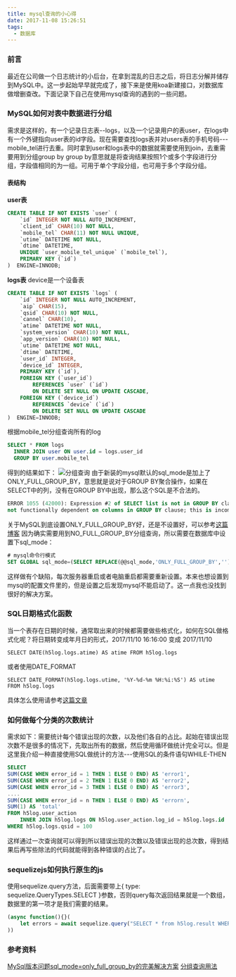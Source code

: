 ```yaml
---
title: mysql查询的小心得
date: 2017-11-08 15:26:51
tags:
  - 数据库
---
```

### 前言
最近在公司做一个日志统计的小后台，在拿到混乱的日志之后，将日志分解并储存到MySQL中。这一步起始早早就完成了，接下来是使用koa新建接口，对数据库做增删查改。下面记录下自己在使用mysql查询的遇到的一些问题。

### MySQL如何对表中数据进行分组
需求是这样的，有一个记录日志表--logs，以及一个记录用户的表user，在logs中有一个外键指向user表的id字段。现在需要查找logs表并对users表的手机号码---mobile_tel进行去重。同时拿到user和logs表中的数据就需要使用到join，去重需要用到分组group by
group by意思就是将查询结果按照1个或多个字段进行分组，字段值相同的为一组。可用于单个字段分组，也可用于多个字段分组。
#### 表结构
**user表**
```SQL
CREATE TABLE IF NOT EXISTS `user` (
    `id` INTEGER NOT NULL AUTO_INCREMENT,
    `client_id` CHAR(10) NOT NULL,
    `mobile_tel` CHAR(11) NOT NULL UNIQUE,
    `utime` DATETIME NOT NULL,
    `dtime` DATETIME,
    UNIQUE `user_mobile_tel_unique` (`mobile_tel`),
    PRIMARY KEY (`id`)
)  ENGINE=INNODB;
```
**logs表**
device是一个设备表
```SQL
CREATE TABLE IF NOT EXISTS `logs` (
    `id` INTEGER NOT NULL AUTO_INCREMENT,
    `aip` CHAR(15),
    `qsid` CHAR(10) NOT NULL,
    `cannel` CHAR(10),
    `atime` DATETIME NOT NULL,
    `system_version` CHAR(10) NOT NULL,
    `app_version` CHAR(10) NOT NULL,
    `utime` DATETIME NOT NULL,
    `dtime` DATETIME,
    `user_id` INTEGER,
    `device_id` INTEGER,
    PRIMARY KEY (`id`),
    FOREIGN KEY (`user_id`)
        REFERENCES `user` (`id`)
        ON DELETE SET NULL ON UPDATE CASCADE,
    FOREIGN KEY (`device_id`)
        REFERENCES `device` (`id`)
        ON DELETE SET NULL ON UPDATE CASCADE
)  ENGINE=INNODB;
```
根据mobile_tel分组查询所有的log
```SQL
SELECT * FROM logs
  INNER JOIN user ON user.id = logs.user_id
  GROUP BY user.mobile_tel
```
得到的结果如下：
![分组查询](http://fs.andylistudio.com/1510133197210.png)
由于新装的mysql默认的sql_mode是加上了ONLY_FULL_GROUP_BY，意思就是说对于GROUP BY聚合操作，如果在SELECT中的列，没有在GROUP BY中出现，那么这个SQL是不合法的。
```sql
ERROR 1055 (42000): Expression #2 of SELECT list is not in GROUP BY clause and contains nonaggregated column 'test.tt.count' which is 
not functionally dependent on columns in GROUP BY clause; this is incompatible with sql_mode=only_full_group_by
```
关于MySQL到底设置ONLY_FULL_GROUP_BY好，还是不设置好，可以参考[这篇博客](http://www.ywnds.com/?p=8184)
因为确实需要用到NO_FULL_GROUP_BY分组查询，所以需要在数据库中设置下sql_mode：
```sql
# mysql命令行模式
SET GLOBAL sql_mode=(SELECT REPLACE(@@sql_mode,'ONLY_FULL_GROUP_BY',''));
```
这样做有个缺陷，每次服务器重启或者电脑重启都需要重新设置。本来也想设置到mysql的配置文件里的，但是设置之后发现mysql不能启动了。这一点我也没找到很好的解决方案。

### SQL日期格式化函数
当一个表存在日期的时候，通常取出来的时候都需要做些格式化，如何在SQL做格式化呢？将日期转变成年月日的形式，2017/11/10 16:16:00 变成 2017/11/10
```
SELECT DATE(h5log.logs.atime) AS atime FROM h5log.logs
```
或者使用DATE_FORMAT
```
SELECT DATE_FORMAT(h5log.logs.utime, '%Y-%d-%m %H:%i:%S') AS utime FROM h5log.logs
```
具体怎么使用请参考[这篇文章](http://www.w3school.com.cn/sql/sql_dates.asp)

### 如何做每个分类的次数统计
需求如下：需要统计每个错误出现的次数，以及他们各自的占比。起始在错误出现次数不是很多的情况下，先取出所有的数据，然后使用循环做统计完全可以。但是这里我介绍一种直接使用SQL做统计的方法---使用SQL的条件语句WHILE-THEN
```sql
SELECT 
SUM(CASE WHEN error_id = 1 THEN 1 ELSE 0 END) AS 'error1',
SUM(CASE WHEN error_id = 2 THEN 1 ELSE 0 END) AS 'error2',
SUM(CASE WHEN error_id = 3 THEN 1 ELSE 0 END) AS 'error3',
....
SUM(CASE WHEN error_id = n THEN 1 ELSE 0 END) AS 'errorn',
SUM(1) AS 'total'
FROM h5log.user_action
	INNER JOIN h5log.logs ON h5log.user_action.log_id = h5log.logs.id
WHERE h5log.logs.qsid = 100
```
这样通过一次查询就可以得到所以错误出现的次数以及错误出现的总次数，得到结果后再写些除法的代码就能得到各种错误的占比了。

### sequelizejs如何执行原生的js
使用sequelize.query方法，后面需要带上{ type: sequelize.QueryTypes.SELECT }参数，否则query每次返回结果就是一个数组，数据里的第一项才是我们需要的结果。
```js
(async function(){}(
    let errors = await sequelize.query("SELECT * from h5log.result WHERE type = 0", { type: sequelize.QueryTypes.SELECT })
))
```
### 参考资料
[MySql版本问题sql_mode=only_full_group_by的完美解决方案](http://www.jb51.net/article/118538.htm)
[分组查询用法](http://www.cnblogs.com/snsdzjlz320/p/5738226.html)
